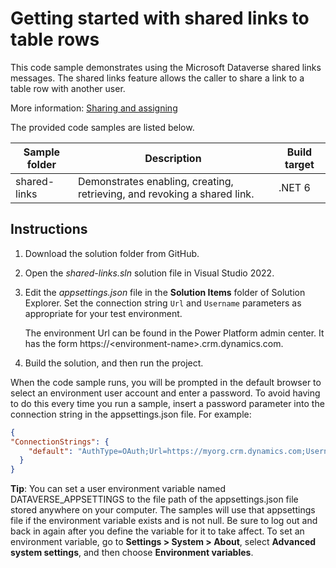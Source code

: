 ﻿# Getting started with shared links to table rows

This code sample demonstrates using the Microsoft Dataverse shared links messages. The shared links feature allows the caller to share a link to a table row with another user. 

More information: [Sharing and assigning](https://docs.microsoft.com/power-apps/developer/data-platform/security-sharing-assigning)

The provided code samples are listed below.

|Sample folder|Description|Build target|
|---|---|---|
|shared-links|Demonstrates enabling, creating, retrieving, and revoking a shared link.|.NET 6|

## Instructions

1. Download the solution folder from GitHub.

1. Open the *shared-links.sln* solution file in Visual Studio 2022.

1. Edit the *appsettings.json* file in the **Solution Items** folder of Solution Explorer. Set the connection string `Url` and `Username` parameters as appropriate for your test environment.

	The environment Url can be found in the Power Platform admin center. It has the form https://\<environment-name>.crm.dynamics.com.

1. Build the solution, and then run the project.

When the code sample runs, you will be prompted in the default browser to select an environment user account and enter a password. To avoid having to do this every time you run a sample, insert a password parameter into the connection string in the appsettings.json file. For example:

```json
{
"ConnectionStrings": {
    "default": "AuthType=OAuth;Url=https://myorg.crm.dynamics.com;Username=someone@myorg.onmicrosoft.com;Password=mypassword;RedirectUri=http://localhost;AppId=51f81489-12ee-4a9e-aaae-a2591f45987d;LoginPrompt=Auto"
  }
}
```

**Tip**: You can set a user environment variable named DATAVERSE_APPSETTINGS to the file path of the appsettings.json file stored anywhere on your computer. The samples will use that appsettings file if the environment variable exists and is not null. Be sure to log out and back in again after you define the variable for it to take affect. To set an environment variable, go to **Settings > System > About**, select **Advanced system settings**, and then choose **Environment variables**. 

